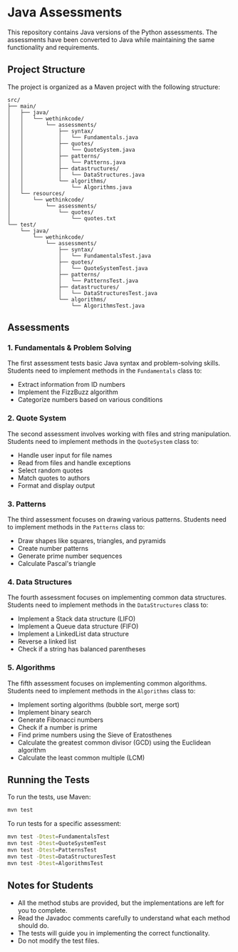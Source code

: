 # Java Assessments

This repository contains Java versions of the Python assessments. The assessments have been converted to Java while maintaining the same functionality and requirements.

## Project Structure

The project is organized as a Maven project with the following structure:

```
src/
├── main/
│   ├── java/
│   │   └── wethinkcode/
│   │       └── assessments/
│   │           ├── syntax/
│   │           │   └── Fundamentals.java
│   │           ├── quotes/
│   │           │   └── QuoteSystem.java
│   │           ├── patterns/
│   │           │   └── Patterns.java
│   │           ├── datastructures/
│   │           │   └── DataStructures.java
│   │           └── algorithms/
│   │               └── Algorithms.java
│   └── resources/
│       └── wethinkcode/
│           └── assessments/
│               └── quotes/
│                   └── quotes.txt
└── test/
    └── java/
        └── wethinkcode/
            └── assessments/
                ├── syntax/
                │   └── FundamentalsTest.java
                ├── quotes/
                │   └── QuoteSystemTest.java
                ├── patterns/
                │   └── PatternsTest.java
                ├── datastructures/
                │   └── DataStructuresTest.java
                └── algorithms/
                    └── AlgorithmsTest.java
```

## Assessments

### 1. Fundamentals & Problem Solving

The first assessment tests basic Java syntax and problem-solving skills. Students need to implement methods in the `Fundamentals` class to:

- Extract information from ID numbers
- Implement the FizzBuzz algorithm
- Categorize numbers based on various conditions

### 2. Quote System

The second assessment involves working with files and string manipulation. Students need to implement methods in the `QuoteSystem` class to:

- Handle user input for file names
- Read from files and handle exceptions
- Select random quotes
- Match quotes to authors
- Format and display output

### 3. Patterns

The third assessment focuses on drawing various patterns. Students need to implement methods in the `Patterns` class to:

- Draw shapes like squares, triangles, and pyramids
- Create number patterns
- Generate prime number sequences
- Calculate Pascal's triangle

### 4. Data Structures

The fourth assessment focuses on implementing common data structures. Students need to implement methods in the `DataStructures` class to:

- Implement a Stack data structure (LIFO)
- Implement a Queue data structure (FIFO)
- Implement a LinkedList data structure
- Reverse a linked list
- Check if a string has balanced parentheses

### 5. Algorithms

The fifth assessment focuses on implementing common algorithms. Students need to implement methods in the `Algorithms` class to:

- Implement sorting algorithms (bubble sort, merge sort)
- Implement binary search
- Generate Fibonacci numbers
- Check if a number is prime
- Find prime numbers using the Sieve of Eratosthenes
- Calculate the greatest common divisor (GCD) using the Euclidean algorithm
- Calculate the least common multiple (LCM)

## Running the Tests

To run the tests, use Maven:

```bash
mvn test
```

To run tests for a specific assessment:

```bash
mvn test -Dtest=FundamentalsTest
mvn test -Dtest=QuoteSystemTest
mvn test -Dtest=PatternsTest
mvn test -Dtest=DataStructuresTest
mvn test -Dtest=AlgorithmsTest
```

## Notes for Students

- All the method stubs are provided, but the implementations are left for you to complete.
- Read the Javadoc comments carefully to understand what each method should do.
- The tests will guide you in implementing the correct functionality.
- Do not modify the test files.
